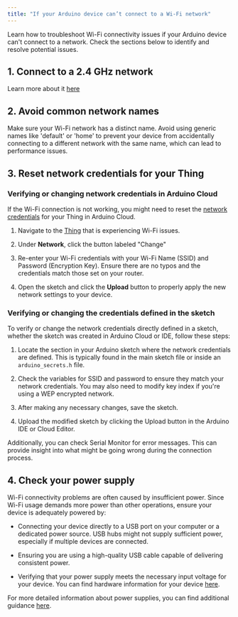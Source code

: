 ```yaml
---
title: "If your Arduino device can’t connect to a Wi-Fi network"
---
```


Learn how to troubleshoot Wi-Fi connectivity issues if your Arduino device can't connect to a network. Check the sections below to identify and resolve potential issues.

## 1. Connect to a 2.4 GHz network

Learn more about it [here](https://support.arduino.cc/hc/en-us/articles/14144656051740-Supported-Wi-Fi-bands)

## 2. Avoid common network names

Make sure your Wi-Fi network has a distinct name. Avoid using generic names like 'default' or 'home' to prevent your device from accidentally connecting to a different network with the same name, which can lead to performance issues.

## 3. Reset network credentials for your Thing

### Verifying or changing network credentials in Arduino Cloud

If the Wi-Fi connection is not working, you might need to reset the [network credentials](https://support.arduino.cc/hc/en-us/articles/360016495559-Add-and-connect-a-device-to-Arduino-Cloud#:~:text=Click%20the%20Network,adding%20the%20device) for your Thing in Arduino Cloud.

1. Navigate to the [Thing](https://app.arduino.cc/things) that is experiencing Wi-Fi issues.

1. Under **Network**, click the button labeled "Change"

1. Re-enter your Wi-Fi credentials with your Wi-Fi Name (SSID) and Password (Encryption Key). Ensure there are no typos and the credentials match those set on your router.

1. Open the sketch and click the **Upload** button to properly apply the new network settings to your device.

### Verifying or changing the credentials defined in the sketch

To verify or change the network credentials directly defined in a sketch, whether the sketch was created in Arduino Cloud or IDE, follow these steps:

1. Locate the section in your Arduino sketch where the network credentials are defined. This is typically found in the main sketch file or inside an `arduino_secrets.h` file.

1. Check the variables for SSID and password to ensure they match your network credentials. You may also need to modify key index if you're using a WEP encrypted network.

1. After making any necessary changes, save the sketch.

1. Upload the modified sketch by clicking the Upload button in the Arduino IDE or Cloud Editor.

Additionally, you can check Serial Monitor for error messages. This can provide insight into what might be going wrong during the connection process.

## 4. Check your power supply

Wi-Fi connectivity problems are often caused by insufficient power. Since Wi-Fi usage demands more power than other operations, ensure your device is adequately powered by:

- Connecting your device directly to a USB port on your computer or a dedicated power source. USB hubs might not supply sufficient power, especially if multiple devices are connected.

- Ensuring you are using a high-quality USB cable capable of delivering consistent power.

- Verifying that your power supply meets the necessary input voltage for your device. You can find hardware information for your device [here](https://docs.arduino.cc/hardware/).

For more detailed information about power supplies, you can find additional guidance [here](https://support.arduino.cc/hc/en-us/articles/360018922259-What-power-supply-can-I-use-with-my-Arduino-board).
